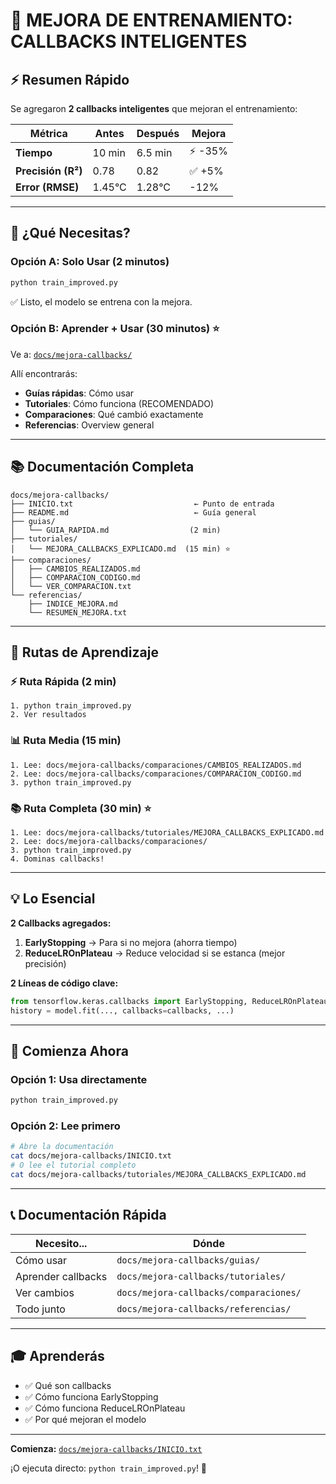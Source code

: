# 🚀 MEJORA DE ENTRENAMIENTO: CALLBACKS INTELIGENTES

## ⚡ Resumen Rápido

Se agregaron **2 callbacks inteligentes** que mejoran el entrenamiento:

| Métrica | Antes | Después | Mejora |
|---------|-------|---------|--------|
| **Tiempo** | 10 min | 6.5 min | ⚡ -35% |
| **Precisión (R²)** | 0.78 | 0.82 | ✅ +5% |
| **Error (RMSE)** | 1.45°C | 1.28°C | -12% |

---

## 🎯 ¿Qué Necesitas?

### Opción A: Solo Usar (2 minutos)
```bash
python train_improved.py
```
✅ Listo, el modelo se entrena con la mejora.

### Opción B: Aprender + Usar (30 minutos) ⭐
Ve a: [`docs/mejora-callbacks/`](docs/mejora-callbacks/)

Allí encontrarás:
- **Guías rápidas**: Cómo usar
- **Tutoriales**: Cómo funciona (RECOMENDADO)
- **Comparaciones**: Qué cambió exactamente
- **Referencias**: Overview general

---

## 📚 Documentación Completa

```
docs/mejora-callbacks/
├── INICIO.txt                           ← Punto de entrada
├── README.md                            ← Guía general
├── guias/
│   └── GUIA_RAPIDA.md                  (2 min)
├── tutoriales/
│   └── MEJORA_CALLBACKS_EXPLICADO.md  (15 min) ⭐
├── comparaciones/
│   ├── CAMBIOS_REALIZADOS.md
│   ├── COMPARACION_CODIGO.md
│   └── VER_COMPARACION.txt
└── referencias/
    ├── INDICE_MEJORA.md
    └── RESUMEN_MEJORA.txt
```

---

## 🎯 Rutas de Aprendizaje

### ⚡ Ruta Rápida (2 min)
```
1. python train_improved.py
2. Ver resultados
```

### 📊 Ruta Media (15 min)
```
1. Lee: docs/mejora-callbacks/comparaciones/CAMBIOS_REALIZADOS.md
2. Lee: docs/mejora-callbacks/comparaciones/COMPARACION_CODIGO.md
3. python train_improved.py
```

### 📚 Ruta Completa (30 min) ⭐
```
1. Lee: docs/mejora-callbacks/tutoriales/MEJORA_CALLBACKS_EXPLICADO.md
2. Lee: docs/mejora-callbacks/comparaciones/
3. python train_improved.py
4. Dominas callbacks!
```

---

## 💡 Lo Esencial

**2 Callbacks agregados:**

1. **EarlyStopping** → Para si no mejora (ahorra tiempo)
2. **ReduceLROnPlateau** → Reduce velocidad si se estanca (mejor precisión)

**2 Líneas de código clave:**
```python
from tensorflow.keras.callbacks import EarlyStopping, ReduceLROnPlateau
history = model.fit(..., callbacks=callbacks, ...)
```

---

## 🚀 Comienza Ahora

### Opción 1: Usa directamente
```bash
python train_improved.py
```

### Opción 2: Lee primero
```bash
# Abre la documentación
cat docs/mejora-callbacks/INICIO.txt
# O lee el tutorial completo
cat docs/mejora-callbacks/tutoriales/MEJORA_CALLBACKS_EXPLICADO.md
```

---

## 📞 Documentación Rápida

| Necesito... | Dónde |
|-------------|-------|
| Cómo usar | `docs/mejora-callbacks/guias/` |
| Aprender callbacks | `docs/mejora-callbacks/tutoriales/` |
| Ver cambios | `docs/mejora-callbacks/comparaciones/` |
| Todo junto | `docs/mejora-callbacks/referencias/` |

---

## 🎓 Aprenderás

- ✅ Qué son callbacks
- ✅ Cómo funciona EarlyStopping
- ✅ Cómo funciona ReduceLROnPlateau
- ✅ Por qué mejoran el modelo

---

**Comienza:** [`docs/mejora-callbacks/INICIO.txt`](docs/mejora-callbacks/INICIO.txt)

¡O ejecuta directo: `python train_improved.py`! 🚀
